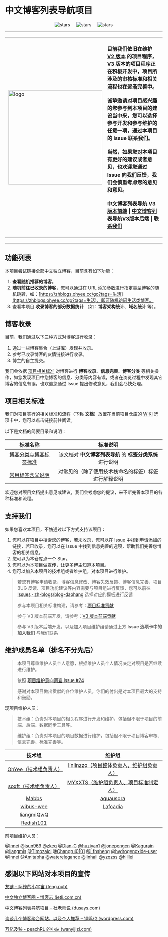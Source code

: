# 中文博客列表导航项目

<div align="center">
<img src="https://img.shields.io/github/stars/zh-blogs/blog-daohang?style=for-the-badge" referrerpolicy="no-referrer" alt="stars">&nbsp;&nbsp;&nbsp;&nbsp;
<img src="https://img.shields.io/badge/%E7%9B%AE%E5%89%8D%E7%89%88%E6%9C%AC-V2-reen?style=for-the-badge" referrerpolicy="no-referrer" alt="stars">&nbsp;&nbsp;&nbsp;&nbsp;
<img src="https://img.shields.io/badge/%E5%BC%80%E5%8F%91%E4%B8%AD-V3-orange?style=for-the-badge" referrerpolicy="no-referrer" alt="stars">
</div>

---

<table>
<td>
 <img align="right" src="./assets/logo.png" alt="logo" width="300px"/>
</td>
<td>
 <h4>
        <p>
        目前我们依旧在维护 <a href="https://github.com/zh-blogs/v2">V2 版本</a> 的项目程序，V3 版本的项目程序正在积极开发中，项目所涉及的审核标准和相关流程也在逐渐完善中。<br/><br/>
        诚挚邀请对项目感兴趣的您参与到本项目的建设当中来，您可以选择<b>参与开发</b>和<b>参与维护</b>的任意一项，通过本项目的 Issue 联系我们。<br/><br/>
        当然，如果您对本项目有更好的建议或者意见，也欢迎您通过 Issue 向我们反馈，我们会慎重考虑您的意见和意见。<br/><br/>
        <a href="https://github.com/zh-blogs/frontend">中文博客列表导航 V3 版本前端</a>  |  <a href="https://github.com/zh-blogs/backend">中文博客列表导航V3版本后端</a>  |  <a href="https://github.com/zh-blogs/blog-daohang/issues/new/choose">联系我们</a>
        </p>
    </h4>
</td>
</table>

---

## 功能列表

本项目尝试链接全部中文独立博客，目前含有如下功能：

1. **查看随机推荐的博客**。
2. **随机前往已收录的博客**，您可以通过在 URL 添加参数进行指定类型博客的随机跳转，如：[https://zhblogs.ohyee.cc/go?tags=生活](https://zhblogs.ohyee.cc/go?tags=生活)，即可随机访问生活类博客。
3. 查看本项目 **收录博客的部分数据统计** （如：**博客架构统计**、**域名统计** 等）。

## 博客收录

目前，我们通过以下三种方式对博客进行收录：

1. 通过一些博客集合（上游库）发现并收录。
2. 参考已收录博客的友情链接进行收录。
3. 博主的自主提交。

我们会依据 [项目相关标准](#项目相关标准) 对博客进行 **博客收录**、**信息完善**、**博客分类** 等相关操作，如您发现项目中您博客的信息、分类等内容有误，或者在浏览过程中发现其它博客的信息有误，也欢迎您通过 Issue 提出修改意见，我们会尽快处理。

## 项目相关标准

我们对项目实行的相关标准和流程（下称 **文档**）放置在当前项目仓库的 [WIKI](https://github.com/zh-blogs/blog-daohang/wiki) 选项卡中，您可以点击链接前往阅读。

以下是文档的简要目录和说明：

|                    标准名称                     |                          标准说明                          |
| :---------------------------------------------: | :--------------------------------------------------------: |
|  [博客分类与博客标签标准](./documents/Tag.md)   | 该文档对 **中文博客列表导航** 的 **标签分类系统** 进行说明 |
| [常用标签含义说明](./documents/Explain/Tags.md) |    对常见的（除了使用技术栈命名的标签）标签进行解释说明    |

欢迎您对项目文档提出意见或建议，我们会考虑您的提议，来不断完善本项目的各种标准和流程。

## 支持我们

如果您喜欢本项目，不妨通过以下方式支持该项目：

1. 您可以在项目中搜索您的博客，若未收录，您可以在 Issue 中找到申请添加的链接，若已收录，您可以在 Issue 中找到信息完善的选项，帮助我们完善您博客的相关信息。
2. 您可以为本仓库点一个 Star。
3. 您可以为本项目做宣传，让更多博主知道本项目。
4. 您可以加入本项目的技术组或者维护组，对本项目进行维护。

> 若您有博客申请收录、博客信息修改、博客失效反馈、博客信息完善、项目 BUG 反馈、项目功能建议等内容需要与项目组进行反馈，您可以前往 [Issues · zh-blogs/blog-daohang](https://github.com/zh-blogs/blog-daohang/issues/new/choose) 选择对应的模板进行反馈
>
> 参与本项目相关标准构建，请参考：[项目标准贡献](./CONTRIBUTING.md)
>
> 参与 V3 版本前端开发，请参考：[V3 版本前端贡献](https://github.com/zh-blogs/V3-frontend/blob/main/CONTRIBUTING.md)
>
> 参与 V3 版本后端开发，以及加入项目维护组请通过上方 **Issue 选项卡中的加入我们** 与我们联系

## 维护成员名单（排名不分先后）

> 本项目尊重维护人员个人意愿，根据维护人员个人情况决定对项目是否继续进行维护。
>
> 依照 [项目维护意向调查 Issue #24](https://github.com/zh-blogs/blog-daohang/issues/24)
>
> 感谢对本项目做出贡献的各位维护人员，你们的付出是对本项目最大的支持和鼓励。

现项目维护人员：

> 技术组：负责对本项目的相关程序进行开发和维护，包括但不限于项目的前端、后端、数据同步工具等。
>
> 维护组：负责对本项目的项目数据进行维护，包括但不限于项目博客审核、信息完善、标准完善等。

|                      技术组                       |                            维护组                            |
| :-----------------------------------------------: | :----------------------------------------------------------: |
| [OhYee（技术组负责人）](https://github.com/OhYee) | [linlinzzo（项目整体负责人、维护组负责人）](https://github.com/linlinzzo) |
| [soxft（技术组负责人）](https://github.com/soxft) | [MYXXTS（维护组负责人、项目标准制定人）](https://github.com/MYXXTS) |
|         [Mabbs](https://github.com/Mabbs)         |          [aquausora](https://github.com/aquausora)           |
|     [wibus-wee](https://github.com/wibus-wee)     |              [Lafcadia](https://github.com/Lafcadia)     |
|    [liangmiQwQ](https://github.com/liangmiQwQ)    |                       |
|     [Redish101](https://github.com/Redish101)     |                                                              |

前项目维护人员：

[@Innei](https://github.com/Innei) [@jsun969](https://github.com/jsun969) [@zkeq](https://github.com/zkeq) [@Dian-C](https://github.com/Dian-C) [@huziyan1](https://github.com/huziyan1) [@jonepengcn](https://github.com/jonepengcn) [@Kagurain](https://github.com/Kagurain) [@liangmis](https://github.com/liangmis) [@Timozaici](https://github.com/Timozaici) [@Changrui0101](https://github.com/Changrui0101) [@Lfhsheng](https://github.com/Lfhsheng) [@hydrogenoxide-user](https://github.com/hydrogenoxide-user) [@Innei](https://github.com/Innei) [@Amitabha](https://github.com/Amitabha)  [@waterelegance](https://github.com/waterelegance)  [@linhaii](https://github.com/linhaii) [@yzqzss](https://github.com/yzqzss) [@hilllei](https://github.com/hilllei)

## 感谢以下网站对本项目的宣传

[友链 – 阿锋的小宇宙 (feng.pub)](https://feng.pub/links)

[中文独立博客圈 - 博客志 (jetli.com.cn)](http://www.jetli.com.cn/quan.html)

[中文博客列表导航项目 - 杜老师说 (dusays.com)](https://dusays.com/494/)

[谈谈几个博客聚合网站，以及个人推荐 – 铎鸣也 (wordpress.com)](https://zhengduo.wordpress.com/2022/12/09/zh-blogs-site-link/)

[万亿及秭 - peachRL 的小站 (wanyijizi.com)](https://wanyijizi.com/)
